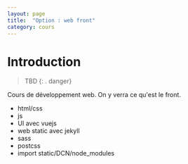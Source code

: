 ```yaml
---
layout: page
title:  "Option : web front"
category: cours
---
```


# Introduction

> TBD
{: . danger}

Cours de développement web. On y verra ce qu'est le front.



* html/css
* js
* UI avec vuejs
* web static avec jekyll
* sass
* postcss
* import static/DCN/node_modules
